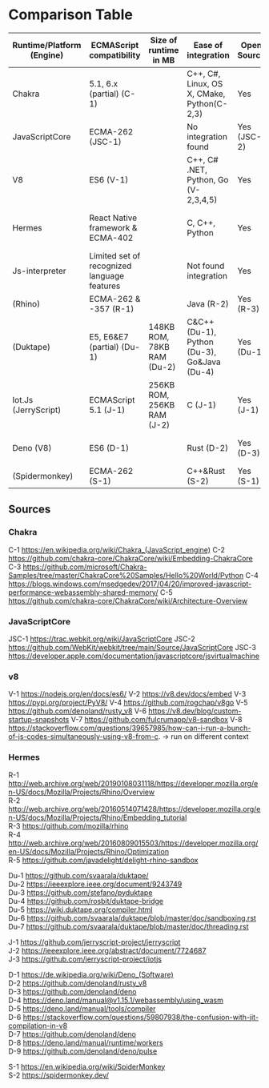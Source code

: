 # Comparison Table

| Runtime/Platform (Engine) | ECMAScript compatibility                    | Size of runtime in MB      | Ease of integration                         | Open Source  | WASM support                       | Ability to precompile Scripts | Intelligence within runtime                 | Support for isolation             | Multithreading support                      | Planned support          |
|---------------------------|---------------------------------------------|----------------------------|---------------------------------------------|--------------|------------------------------------|-------------------------------|---------------------------------------------|-----------------------------------|---------------------------------------------|--------------------------|
| Chakra                    | 5.1, 6.x (partial)  (C-1)                   |                            | C++, C#, Linux, OS X, CMake, Python(C-2,3)  | Yes          | Yes (C-4) 			      |                                | Simple JIT: low opt.Full JIT: high opt (C-5)|                            | Not directly, though Web Worker API. (C-4)| Community project        | 
| JavaScriptCore            | ECMA-262 (JSC-1)                            |                            | No integration found                        | Yes (JSC-2)  | Yes                                | Yes                           | DFG and FTL compilers (JSC-3)                     | Yes (JSC-3)               | Yes(JSC-3)                                  | Active Project                        |
| V8                        | ES6 (V-1)                                   |                            | C++, C# .NET, Python, Go (V-2,3,4,5)        | Yes          | Yes                                | Yes   (V-6)                   | A lot                                       | Yes (V-7)                 | Yes (V-8)                                   | Active Development         |
| Hermes                    | React Native framework & ECMA-402           |                            | C, C++, Python                              | Yes          | No                                 | yes                           | No JIT precompilation, but ahed compilation | Should be offered by the Closures | No                                          |                          |
| Js-interpreter            | Limited set of recognized language features |                            | Not found integration                       | Yes          | No                                 |                               | No intelligence                             | Sandbox each running instance     | Yes, multiple instances together            |                          |
| (Rhino)                   | ECMA-262 & -357 (R-1)                       |                            | Java (R-2)                                  | Yes (R-3)    |                                    |                               | Yes (R-4)                                   | Yes (R-5)                         | Yes, because of the JVM?                    | Active (R-3)             |
| (Duktape)   		        | E5, E6&E7 (partial) (Du-1)                  | 148KB ROM, 78KB RAM (Du-2) | C&C++ (Du-1), Python (Du-3), Go&Java (Du-4) | Yes (Du-1)   |                                    |                               | Almost no optimization (Du-5)               | Yes (Du-6)                        | Only one thread per heap (Du-7)             | Active (Du-1)            |
| Iot.Js (JerryScript)      | ECMAScript 5.1 (J-1)                        | 256KB ROM, 256KB RAM (J-2) | C (J-1)                         	         | Yes (J-1)    |                                    | Snapshot (J-1)                |                                             |                                   |                                             | IoT.js not active (J-3)  |
| Deno (V8)                 | ES6 (D-1)                                   |                            | Rust (D-2)                      	         | Yes (D-3)    | Yes (D-4)                          | Using TypeScript (D-5)        | JIT (D-6)                                   | Sandboxing (D-7)                  | Using workers (D-8)                         | Active Development (D-9) |
| (Spidermonkey)            | ECMA-262 (S-1)                              |                            | C++&Rust (S-2)								 | Yes (S-1)    | Yes (S-2)							 |                               |                                             |                                   |                                             |                          |

## Sources

### Chakra 
C-1 https://en.wikipedia.org/wiki/Chakra_(JavaScript_engine)
C-2 https://github.com/chakra-core/ChakraCore/wiki/Embedding-ChakraCore
C-3 https://github.com/microsoft/Chakra-Samples/tree/master/ChakraCore%20Samples/Hello%20World/Python
C-4 https://blogs.windows.com/msedgedev/2017/04/20/improved-javascript-performance-webassembly-shared-memory/
C-5 https://github.com/chakra-core/ChakraCore/wiki/Architecture-Overview

### JavaScriptCore
JSC-1 https://trac.webkit.org/wiki/JavaScriptCore
JSC-2 https://github.com/WebKit/webkit/tree/main/Source/JavaScriptCore
JSC-3 https://developer.apple.com/documentation/javascriptcore/jsvirtualmachine

### v8
V-1 https://nodejs.org/en/docs/es6/
V-2 https://v8.dev/docs/embed
V-3 https://pypi.org/project/PyV8/
V-4 https://github.com/rogchap/v8go
V-5 https://github.com/denoland/rusty_v8
V-6 https://v8.dev/blog/custom-startup-snapshots
V-7 https://github.com/fulcrumapp/v8-sandbox
V-8 https://stackoverflow.com/questions/39657985/how-can-i-run-a-bunch-of-js-codes-simultaneously-using-v8-from-c.  -> run on different context

### Hermes

R-1 http://web.archive.org/web/20190108031118/https://developer.mozilla.org/en-US/docs/Mozilla/Projects/Rhino/Overview<br />
R-2 http://web.archive.org/web/20160514071428/https://developer.mozilla.org/en-US/docs/Mozilla/Projects/Rhino/Embedding_tutorial<br />
R-3 https://github.com/mozilla/rhino<br />
R-4 http://web.archive.org/web/20160809015503/https://developer.mozilla.org/en-US/docs/Mozilla/Projects/Rhino/Optimization<br />
R-5 https://github.com/javadelight/delight-rhino-sandbox<br />

Du-1 https://github.com/svaarala/duktape/<br />
Du-2 https://ieeexplore.ieee.org/document/9243749<br />
Du-3 https://github.com/stefano/pyduktape<br />
Du-4 https://github.com/rosbit/duktape-bridge<br />
Du-5 https://wiki.duktape.org/compiler.html<br />
Du-6 https://github.com/svaarala/duktape/blob/master/doc/sandboxing.rst<br />
Du-7 https://github.com/svaarala/duktape/blob/master/doc/threading.rst<br />

J-1 https://github.com/jerryscript-project/jerryscript<br />
J-2 https://ieeexplore.ieee.org/abstract/document/7724687<br />
J-3 https://github.com/jerryscript-project/iotjs<br />

D-1 https://de.wikipedia.org/wiki/Deno_(Software)<br />
D-2 https://github.com/denoland/rusty_v8<br />
D-3 https://github.com/denoland/deno<br />
D-4 https://deno.land/manual@v1.15.1/webassembly/using_wasm<br />
D-5 https://deno.land/manual/tools/compiler<br />
D-6 https://stackoverflow.com/questions/59807938/the-confusion-with-jit-compilation-in-v8<br />
D-7 https://github.com/denoland/deno<br />
D-8 https://deno.land/manual/runtime/workers<br />
D-9 https://github.com/denoland/deno/pulse<br />

S-1 https://en.wikipedia.org/wiki/SpiderMonkey<br />
S-2 https://spidermonkey.dev/<br />

